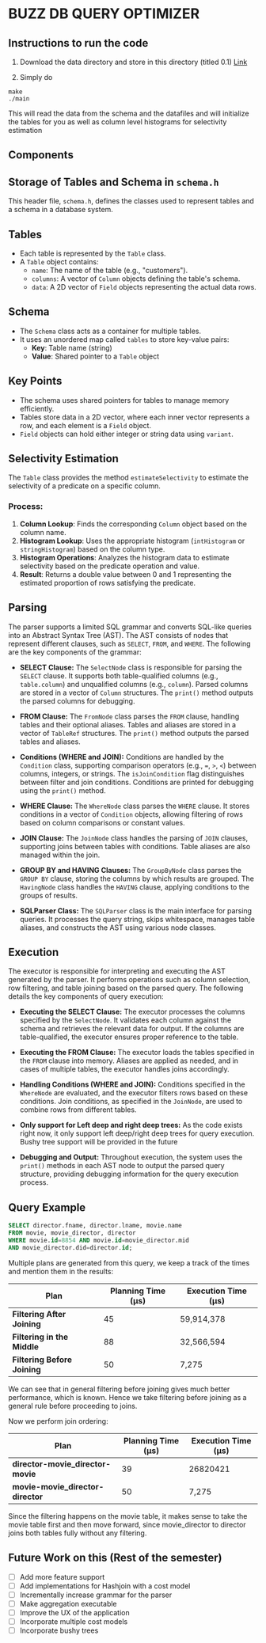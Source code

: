 # BUZZ DB QUERY OPTIMIZER

## Instructions to run the code

1. Download the data directory and store in this directory (titled 0.1)
[Link](https://gtvault-my.sharepoint.com/:f:/g/personal/hdhillon30_gatech_edu/EqgjMTCCexZPnRpI3iB65mIB0nviyqCxdqRmkBIHlfHArA?e=J3imIi)

2. Simply do

```
make
./main
```

This will read the data from the schema and the datafiles and will initialize the tables for you as well as column level histograms for selectivity estimation


## Components

## Storage of Tables and Schema in `schema.h`

This header file, `schema.h`, defines the classes used to represent tables and a schema in a database system.

## Tables
* Each table is represented by the `Table` class.
* A `Table` object contains:
  * `name`: The name of the table (e.g., "customers").
  * `columns`: A vector of `Column` objects defining the table's schema.
  * `data`: A 2D vector of `Field` objects representing the actual data rows.

## Schema
* The `Schema` class acts as a container for multiple tables.
* It uses an unordered map called `tables` to store key-value pairs:
  * **Key**: Table name (string)
  * **Value**: Shared pointer to a `Table` object

## Key Points
* The schema uses shared pointers for tables to manage memory efficiently.
* Tables store data in a 2D vector, where each inner vector represents a row, and each element is a `Field` object.
* `Field` objects can hold either integer or string data using `variant`.

## Selectivity Estimation

The `Table` class provides the method `estimateSelectivity` to estimate the selectivity of a predicate on a specific column.

### Process:
1. **Column Lookup**: Finds the corresponding `Column` object based on the column name.
2. **Histogram Lookup**: Uses the appropriate histogram (`intHistogram` or `stringHistogram`) based on the column type.
3. **Histogram Operations**: Analyzes the histogram data to estimate selectivity based on the predicate operation and value.
4. **Result**: Returns a double value between 0 and 1 representing the estimated proportion of rows satisfying the predicate.

## Parsing

The parser supports a limited SQL grammar and converts SQL-like queries into an Abstract Syntax Tree (AST). The AST consists of nodes that represent different clauses, such as `SELECT`, `FROM`, and `WHERE`. The following are the key components of the grammar:

* **SELECT Clause:** The `SelectNode` class is responsible for parsing the `SELECT` clause. It supports both table-qualified columns (e.g., `table.column`) and unqualified columns (e.g., `column`). Parsed columns are stored in a vector of `Column` structures. The `print()` method outputs the parsed columns for debugging.

* **FROM Clause:** The `FromNode` class parses the `FROM` clause, handling tables and their optional aliases. Tables and aliases are stored in a vector of `TableRef` structures. The `print()` method outputs the parsed tables and aliases.

* **Conditions (WHERE and JOIN):** Conditions are handled by the `Condition` class, supporting comparison operators (e.g., `=`, `>`, `<`) between columns, integers, or strings. The `isJoinCondition` flag distinguishes between filter and join conditions. Conditions are printed for debugging using the `print()` method.

* **WHERE Clause:** The `WhereNode` class parses the `WHERE` clause. It stores conditions in a vector of `Condition` objects, allowing filtering of rows based on column comparisons or constant values.

* **JOIN Clause:** The `JoinNode` class handles the parsing of `JOIN` clauses, supporting joins between tables with conditions. Table aliases are also managed within the join.

* **GROUP BY and HAVING Clauses:** The `GroupByNode` class parses the `GROUP BY` clause, storing the columns by which results are grouped. The `HavingNode` class handles the `HAVING` clause, applying conditions to the groups of results.

* **SQLParser Class:** The `SQLParser` class is the main interface for parsing queries. It processes the query string, skips whitespace, manages table aliases, and constructs the AST using various node classes.

## Execution

The executor is responsible for interpreting and executing the AST generated by the parser. It performs operations such as column selection, row filtering, and table joining based on the parsed query. The following details the key components of query execution:

* **Executing the SELECT Clause:** The executor processes the columns specified by the `SelectNode`. It validates each column against the schema and retrieves the relevant data for output. If the columns are table-qualified, the executor ensures proper reference to the table.

* **Executing the FROM Clause:** The executor loads the tables specified in the `FROM` clause into memory. Aliases are applied as needed, and in cases of multiple tables, the executor handles joins accordingly.

* **Handling Conditions (WHERE and JOIN):** Conditions specified in the `WhereNode` are evaluated, and the executor filters rows based on these conditions. Join conditions, as specified in the `JoinNode`, are used to combine rows from different tables.

* **Only support for Left deep and right deep trees:** As the code exists right now, it only support left deep/right deep trees for query execution. Bushy tree support will be provided in the future

* **Debugging and Output:** Throughout execution, the system uses the `print()` methods in each AST node to output the parsed query structure, providing debugging information for the query execution process.

## Query Example

```sql
SELECT director.fname, director.lname, movie.name 
FROM movie, movie_director, director 
WHERE movie.id=8854 AND movie.id=movie_director.mid 
AND movie_director.did=director.id;
```

Multiple plans are generated from this query, we keep a track of the times and mention them in the results:

| Plan | Planning Time (µs) | Execution Time (µs) |
|------|-------------------|-------------------|
| **Filtering After Joining** | 45 | 59,914,378 |
| **Filtering in the Middle** | 88 | 32,566,594 |
| **Filtering Before Joining** | 50 | 7,275 |

We can see that in general filtering before joining gives much better performance, which is known. Hence we take filtering before joining as a general rule before proceeding to joins.

Now we perform join ordering:

| Plan | Planning Time (µs) | Execution Time (µs) |
|------|-------------------|-------------------|
| **director-movie_director-movie** | 39 | 26820421 |
| **movie-movie_director-director** | 50 | 7,275 |

Since the filtering happens on the movie table, it makes sense to take the movie table first and then move forward, since movie_director to director joins both tables fully without any filtering.

## Future Work on this (Rest of the semester)

- [ ] Add more feature support
- [ ] Add implementations for Hashjoin with a cost model
- [ ] Incrementally increase grammar for the parser
- [ ] Make aggregation executable
- [ ] Improve the UX of the application
- [ ] Incorporate multiple cost models
- [ ] Incorporate bushy trees
